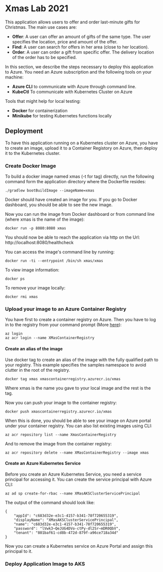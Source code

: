 # Xmas Lab 2021
This application allows users to offer and order last-minute gifts for Christmas. The main use cases are:
- **Offer**: A user can offer an amount of gifts of the same type. The user specifies the location, price and amount of the offer.
- **Find**: A user can search for offers in her area (close to her location).
- **Order**: A user can order a gift from specific offer. The delivery location of the order has to be specified.

In this section, we describe the steps necessary to deploy this application to Azure. You need an Azure subscription and the following tools on your machine:
- **Azure CLI** to communicate with Azure through command line.
- **KubeCtl** To communicate with Kubernetes Cluster on Azure

Tools that might help for local testing:
- **Docker** for containerization
- **Minikube** for testing Kubernetes functions locally

## Deployment

To have this application running on a Kubernetes cluster on Azure, you have to create an image, upload it to a Container Registory on Azure, then deploy it to the Kubernetes cluster.

### Create Docker Image

To build a docker image named xmas (-t for tag) directly, run the following command form the application directory where the Dockerfile resides:

    ./gradlew bootBuildImage --imageName=xmas

Docker should have created an image for you.
If you go to Docker dashboard, you should be able to see the new image.

Now you can run the image from Docker dashboard or from command line
(where xmas is the name of the image):

    docker run -p 8080:8080 xmas

You should now be able to reach the application via http on the Url: http://localhost:8080/healthcheck

You can access the image's command line by running:

    docker run -ti --entrypoint /bin/sh xmas/xmas

To view image information:
    
    docker ps

To remove your image locally:

    docker rmi xmas

### Upload your image to an Azure Container Registry

You have first to create a container registry on Azure. Then you have to log in
to the registry from your command prompt (More [here](https://docs.microsoft.com/en-us/azure/container-registry/container-registry-get-started-docker-cli?tabs=azure-cli)):

    az login
    az acr login --name XMasContainerRegistry


#### Create an alias of the image
Use docker tag to create an alias of the image with the fully qualified path to your registry. This example specifies the samples namespace to avoid clutter in the root of the registry.

    docker tag xmas xmascontainerregistry.azurecr.io/xmas

Where xmas is the name you gave to your local image and the rest is the tag.


Now you can push your image to the container registry:

    docker push xmascontainerregistry.azurecr.io/xmas

When this is done, you should be able to see your image on Azure portal under your container registry.
You can also list existing images using CLI:

    az acr repository list --name XmasContainerRegistry

And to remove the image from the container registry:

    az acr repository delete --name XMasContainerRegistry --image xmas

#### Create an Azure Kubernetes Service
Before you create an Azure Kubernetes Service, you need a service principal for accessing it.
You can create the service principal with Azure CLI:
    
    az ad sp create-for-rbac --name XMasAKSClusterServicePrincipal

The output of the command should look like:

    {
        "appId": "c683d32e-e3c1-4157-b341-78f720655319",
        "displayName": "XMasAKSClusterServicePrincipal",
        "name": "c683d32e-e3c1-4157-b341-78f720655319",
        "password": "lVwk3~QeJUG4DVo-ctPy-dl2Sr~mDR0QbV",
        "tenant": "801baf61-cd8b-472d-879f-a96ce718a34d"
    }


Now you can create a Kubernetes service on Azure Portal and assign this principal to it.

### Deploy Application Image to AKS

